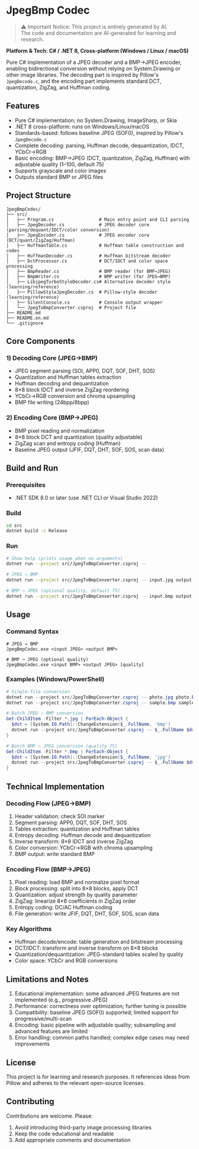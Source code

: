 # JpegBmp Codec

> ⚠️ Important Notice: This project is entirely generated by AI.  
> The code and documentation are AI-generated for learning and research.

**Platform & Tech: C# / .NET 8, Cross-platform (Windows / Linux / macOS)**

Pure C# implementation of a JPEG decoder and a BMP→JPEG encoder, enabling bidirectional conversion without relying on System.Drawing or other image libraries. The decoding part is inspired by Pillow's `JpegDecode.c`, and the encoding part implements standard DCT, quantization, ZigZag, and Huffman coding.

## Features

- Pure C# implementation; no System.Drawing, ImageSharp, or Skia
- .NET 8 cross-platform: runs on Windows/Linux/macOS
- Standards-based: follows baseline JPEG (SOF0), inspired by Pillow's `JpegDecode.c`
- Complete decoding: parsing, Huffman decode, dequantization, IDCT, YCbCr→RGB
- Basic encoding: BMP→JPEG (DCT, quantization, ZigZag, Huffman) with adjustable quality (1–100, default 75)
- Supports grayscale and color images
- Outputs standard BMP or JPEG files

## Project Structure

```
JpegBmpCodec/
├── src/
│   ├── Program.cs                 # Main entry point and CLI parsing
│   ├── JpegDecoder.cs             # JPEG decoder core (parsing/dequant/IDCT/color conversion)
│   ├── JpegEncoder.cs             # JPEG encoder core (DCT/quant/ZigZag/Huffman)
│   ├── HuffmanTable.cs            # Huffman table construction and codes
│   ├── HuffmanDecoder.cs          # Huffman bitstream decoder
│   ├── DctProcessor.cs            # DCT/IDCT and color space processing
│   ├── BmpReader.cs               # BMP reader (for BMP→JPEG)
│   ├── BmpWriter.cs               # BMP writer (for JPEG→BMP)
│   ├── LibjpegTurboStyleDecoder.cs# Alternative decoder style (learning/reference)
│   ├── PillowStyleJpegDecoder.cs  # Pillow-style decoder (learning/reference)
│   ├── SilentConsole.cs           # Console output wrapper
│   └── JpegToBmpConverter.csproj  # Project file
├── README.md
├── README.en.md
└── .gitignore
```

## Core Components

### 1) Decoding Core (JPEG→BMP)
- JPEG segment parsing (SOI, APP0, DQT, SOF, DHT, SOS)
- Quantization and Huffman tables extraction
- Huffman decoding and dequantization
- 8×8 block IDCT and inverse ZigZag reordering
- YCbCr→RGB conversion and chroma upsampling
- BMP file writing (24bpp/8bpp)

### 2) Encoding Core (BMP→JPEG)
- BMP pixel reading and normalization
- 8×8 block DCT and quantization (quality adjustable)
- ZigZag scan and entropy coding (Huffman)
- Baseline JPEG output (JFIF, DQT, DHT, SOF, SOS, scan data)

## Build and Run

### Prerequisites
- .NET SDK 8.0 or later (use .NET CLI or Visual Studio 2022)

### Build
```bash
cd src
dotnet build -c Release
```

### Run
```bash
# Show help (prints usage when no arguments)
dotnet run --project src/JpegToBmpConverter.csproj --

# JPEG → BMP
dotnet run --project src/JpegToBmpConverter.csproj -- input.jpg output.bmp

# BMP → JPEG (optional quality, default 75)
dotnet run --project src/JpegToBmpConverter.csproj -- input.bmp output.jpg 75
```

## Usage

### Command Syntax
```
# JPEG → BMP
JpegBmpCodec.exe <input JPEG> <output BMP>

# BMP → JPEG (optional quality)
JpegBmpCodec.exe <input BMP> <output JPEG> [quality]
```

### Examples (Windows/PowerShell)
```powershell
# Single-file conversion
dotnet run --project src/JpegToBmpConverter.csproj -- photo.jpg photo.bmp
dotnet run --project src/JpegToBmpConverter.csproj -- sample.bmp sample.jpg 80

# Batch JPEG → BMP conversion
Get-ChildItem -Filter *.jpg | ForEach-Object {
  $dst = [System.IO.Path]::ChangeExtension($_.FullName, 'bmp')
  dotnet run --project src/JpegToBmpConverter.csproj -- $_.FullName $dst
}

# Batch BMP → JPEG conversion (quality 75)
Get-ChildItem -Filter *.bmp | ForEach-Object {
  $dst = [System.IO.Path]::ChangeExtension($_.FullName, 'jpg')
  dotnet run --project src/JpegToBmpConverter.csproj -- $_.FullName $dst 75
}
```

## Technical Implementation

### Decoding Flow (JPEG→BMP)
1. Header validation: check SOI marker
2. Segment parsing: APP0, DQT, SOF, DHT, SOS
3. Tables extraction: quantization and Huffman tables
4. Entropy decoding: Huffman decode and dequantization
5. Inverse transform: 8×8 IDCT and inverse ZigZag
6. Color conversion: YCbCr→RGB with chroma upsampling
7. BMP output: write standard BMP

### Encoding Flow (BMP→JPEG)
1. Pixel reading: load BMP and normalize pixel format
2. Block processing: split into 8×8 blocks, apply DCT
3. Quantization: adjust strength by quality parameter
4. ZigZag: linearize 8×8 coefficients in ZigZag order
5. Entropy coding: DC/AC Huffman coding
6. File generation: write JFIF, DQT, DHT, SOF, SOS, scan data

### Key Algorithms
- Huffman decode/encode: table generation and bitstream processing
- DCT/IDCT: transform and inverse transform on 8×8 blocks
- Quantization/dequantization: JPEG-standard tables scaled by quality
- Color space: YCbCr and RGB conversions

## Limitations and Notes

1. Educational implementation: some advanced JPEG features are not implemented (e.g., progressive JPEG)
2. Performance: correctness over optimization; further tuning is possible
3. Compatibility: baseline JPEG (SOF0) supported; limited support for progressive/multi-scan
4. Encoding: basic pipeline with adjustable quality; subsampling and advanced features are limited
5. Error handling: common paths handled; complex edge cases may need improvements

## License

This project is for learning and research purposes. It references ideas from Pillow and adheres to the relevant open-source licenses.

## Contributing

Contributions are welcome. Please:
1. Avoid introducing third-party image processing libraries
2. Keep the code educational and readable
3. Add appropriate comments and documentation